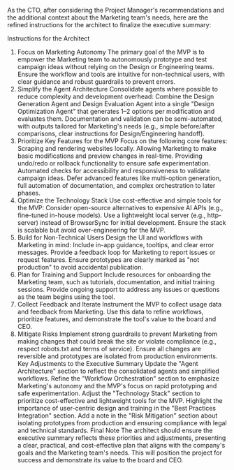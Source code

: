 As the CTO, after considering the Project Manager's recommendations and the additional context about the Marketing team's needs, here are the refined instructions for the architect to finalize the executive summary:

Instructions for the Architect
1. Focus on Marketing Autonomy
The primary goal of the MVP is to empower the Marketing team to autonomously prototype and test campaign ideas without relying on the Design or Engineering teams.
Ensure the workflow and tools are intuitive for non-technical users, with clear guidance and robust guardrails to prevent errors.
2. Simplify the Agent Architecture
Consolidate agents where possible to reduce complexity and development overhead:
Combine the Design Generation Agent and Design Evaluation Agent into a single "Design Optimization Agent" that generates 1–2 options per modification and evaluates them.
Documentation and validation can be semi-automated, with outputs tailored for Marketing's needs (e.g., simple before/after comparisons, clear instructions for Design/Engineering handoff).
3. Prioritize Key Features for the MVP
Focus on the following core features:
Scraping and rendering websites locally.
Allowing Marketing to make basic modifications and preview changes in real-time.
Providing undo/redo or rollback functionality to ensure safe experimentation.
Automated checks for accessibility and responsiveness to validate campaign ideas.
Defer advanced features like multi-option generation, full automation of documentation, and complex orchestration to later phases.
4. Optimize the Technology Stack
Use cost-effective and simple tools for the MVP:
Consider open-source alternatives to expensive AI APIs (e.g., fine-tuned in-house models).
Use a lightweight local server (e.g., http-server) instead of BrowserSync for initial development.
Ensure the stack is scalable but avoid over-engineering for the MVP.
5. Build for Non-Technical Users
Design the UI and workflows with Marketing in mind:
Include in-app guidance, tooltips, and clear error messages.
Provide a feedback loop for Marketing to report issues or request features.
Ensure prototypes are clearly marked as "not production" to avoid accidental publication.
6. Plan for Training and Support
Include resources for onboarding the Marketing team, such as tutorials, documentation, and initial training sessions.
Provide ongoing support to address any issues or questions as the team begins using the tool.
7. Collect Feedback and Iterate
Instrument the MVP to collect usage data and feedback from Marketing.
Use this data to refine workflows, prioritize features, and demonstrate the tool's value to the board and CEO.
8. Mitigate Risks
Implement strong guardrails to prevent Marketing from making changes that could break the site or violate compliance (e.g., respect robots.txt and terms of service).
Ensure all changes are reversible and prototypes are isolated from production environments.
Key Adjustments to the Executive Summary
Update the "Agent Architecture" section to reflect the consolidated agents and simplified workflows.
Refine the "Workflow Orchestration" section to emphasize Marketing's autonomy and the MVP's focus on rapid prototyping and safe experimentation.
Adjust the "Technology Stack" section to prioritize cost-effective and lightweight tools for the MVP.
Highlight the importance of user-centric design and training in the "Best Practices Integration" section.
Add a note in the "Risk Mitigation" section about isolating prototypes from production and ensuring compliance with legal and technical standards.
Final Note
The architect should ensure the executive summary reflects these priorities and adjustments, presenting a clear, practical, and cost-effective plan that aligns with the company's goals and the Marketing team's needs. This will position the project for success and demonstrate its value to the board and CEO.
